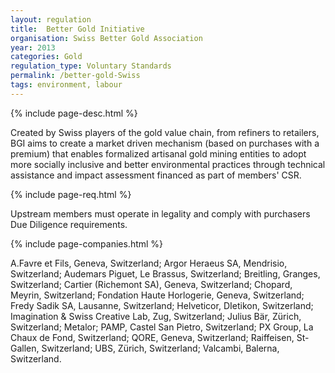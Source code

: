 ```yaml
---
layout: regulation
title:  Better Gold Initiative
organisation: Swiss Better Gold Association
year: 2013
categories: Gold
regulation_type: Voluntary Standards
permalink: /better-gold-Swiss
tags: environment, labour
---
```


{% include page-desc.html %}

Created by Swiss players of the gold value chain, from refiners to retailers, BGI aims to create a market driven mechanism (based on purchases with a premium) that enables formalized artisanal gold mining entities to adopt more socially inclusive and better environmental practices through technical assistance and impact assessment financed as part of members' CSR.

{% include page-req.html %}

Upstream members must operate in legality and comply with purchasers Due Diligence requirements.

{% include page-companies.html %}

A.Favre et Fils, Geneva, Switzerland; Argor Heraeus SA, Mendrisio, Switzerland; Audemars Piguet, Le Brassus, Switzerland; Breitling, Granges, Switzerland; Cartier (Richemont SA), Geneva, Switzerland; Chopard, Meyrin, Switzerland; Fondation Haute Horlogerie, Geneva, Switzerland; Fredy Sadik SA, Lausanne, Switzerland; Helveticor, DIetikon, Switzerland; Imagination & Swiss Creative Lab, Zug, Switzerland; Julius Bär, Zürich, Switzerland; Metalor; PAMP, Castel San Pietro, Switzerland; PX Group, La Chaux de Fond, Switzerland; QORE, Geneva, Switzerland; Raiffeisen, St-Gallen, Switzerland; UBS, Zürich, Switzerland; Valcambi, Balerna, Switzerland.
